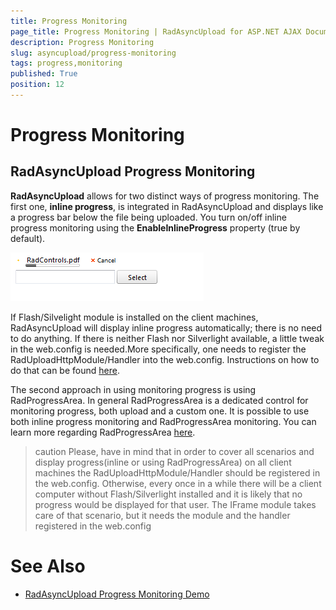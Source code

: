 ```yaml
---
title: Progress Monitoring
page_title: Progress Monitoring | RadAsyncUpload for ASP.NET AJAX Documentation
description: Progress Monitoring
slug: asyncupload/progress-monitoring
tags: progress,monitoring
published: True
position: 12
---
```


# Progress Monitoring



## RadAsyncUpload Progress Monitoring

**RadAsyncUpload** allows for two distinct ways of progress monitoring. The first one, **inline progress**, is integrated in RadAsyncUpload and displays like a progress bar below the file being uploaded. You turn on/off inline progress monitoring using the **EnableInlineProgress** property (true by default).

![Progress Monitoring](images/asyncupload_progressmonitoring.png)

If Flash/Silvelight module is installed on the client machines, RadAsyncUpload will display inline progress automatically; there is no need to do anything. If there is neither Flash nor Silverlight available, a little tweak in the web.config is needed.More specifically, one needs to register the RadUploadHttpModule/Handler into the web.config. Instructions on how to do that can be found [here](FAFFEB65-66D2-4CFE-8F40-E4BA471540A9).

The second approach in using monitoring progress is using RadProgressArea. In general RadProgressArea is a dedicated control for monitoring progress, both upload and a custom one. It is possible to use both inline progress monitoring and RadProgressArea monitoring. You can learn more regarding RadProgressArea [here](D64A315E-6A3F-4986-80A0-A84BC2E3FE06).

>caution Please, have in mind that in order to cover all scenarios and display progress(inline or using RadProgressArea) on all client machines the RadUploadHttpModule/Handler should be registered in the web.config. Otherwise, every once in a while there will be a client computer without Flash/Silverlight installed and it is likely that no progress would be displayed for that user. The IFrame module takes care of that scenario, but it needs the module and the handler registered in the web.config
>


# See Also

 * [RadAsyncUpload Progress Monitoring Demo](http://demos.telerik.com/aspnet-ajax/upload/examples/async/monitorprogress/defaultcs.aspx?product=asyncupload)
